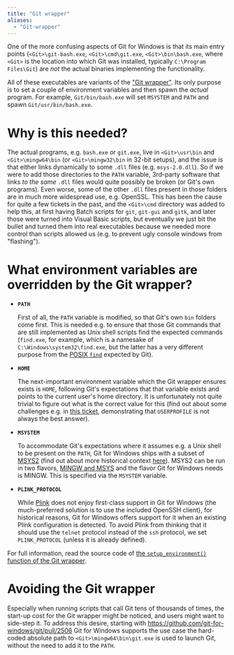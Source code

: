 ```yaml
---
title: "Git wrapper"
aliases:
  - "Git-wrapper"
---
```

One of the more confusing aspects of Git for Windows is that its main entry points (`<Git>\git-bash.exe`, `<Git>\cmd\git.exe`, `<Git>\bin\bash.exe`, where `<Git>` is the location into which Git was installed, typically `C:\Program Files\Git`) are _not_ the actual binaries implementing the functionality.

All of these executables are variants of the ["Git wrapper"](https://github.com/git-for-windows/MINGW-packages/blob/main/mingw-w64-git/git-wrapper.c). Its only purpose is to set a couple of environment variables and then spawn the _actual_ program. For example, `Git/bin/bash.exe` will set `MSYSTEM` and `PATH` and spawn `Git/usr/bin/bash.exe`.

# Why is this needed?

The actual programs, e.g. `bash.exe` or `git.exe`, live in `<Git>\usr\bin` and `<Git>\mingw64\bin` (or `<Git>\mingw32\bin` in 32-bit setups), and the issue is that either links dynamically to some `.dll` files (e.g. `msys-2.0.dll`). So if we were to add those directories to the `PATH` variable, 3rd-party software that links _to the same_ `.dll` files would quite possibly be broken (or Git's own programs). Even worse, some of the other `.dll` files present in those folders are in much more widespread use, e.g. OpenSSL. This has been the cause for quite a few tickets in the past, and the `<Git>\cmd` directory was added to help this, at first having Batch scripts for `git`, `git-gui` and `gitk`, and later those were turned into Visual Basic scripts, but eventually we just bit the bullet and turned them into real executables because we needed more control than scripts allowed us (e.g. to prevent ugly console windows from "flashing").

# What environment variables are overridden by the Git wrapper?

- **`PATH`**

   First of all, the `PATH` variable is modified, so that Git's own `bin` folders come first. This is needed e.g. to ensure that those Git commands that are still implemented as Unix shell scripts find the expected commands (`find.exe`, for example, which is a namesake of `C:\Windows\system32\find.exe`, but the latter has a very different purpose from the [POSIX `find`](https://pubs.opengroup.org/onlinepubs/009695399/utilities/find.html) expected by Git).

- **`HOME`**

  The next-important environment variable which the Git wrapper ensures exists is `HOME`, following Git's expectations that that variable exists and points to the current user's home directory. It is unfortunately not quite trivial to figure out what is the correct value for this (find out about some challenges e.g. in [this ticket](https://github.com/git-for-windows/git/issues/2709), demonstrating that `USERPROFILE` is not always the best answer).

- **`MSYSTEM`**

  To accommodate Git's expectations where it assumes e.g. a Unix shell to be present on the `PATH`, Git for Windows ships with a subset of [MSYS2](https://msys2.github.io/) (find out about more historical context [here](https://github.com/git-for-windows/git/wiki#about)). MSYS2 can be run in two flavors, [MINGW and MSYS](https://github.com/git-for-windows/git/wiki/The-difference-between-MINGW-and-MSYS2) and the flavor Git for Windows needs is MINGW. This is specified via the `MSYSTEM` variable.

- **`PLINK_PROTOCOL`**

  While [Plink](https://the.earth.li/~sgtatham/putty/0.74/htmldoc/Chapter7.html#plink) does not enjoy first-class support in Git for Windows (the much-preferred solution is to use the included OpenSSH client), for historical reasons, Git for Windows offers support for it when an existing Plink configuration is detected. To avoid Plink from thinking that it should use the `telnet` protocol instead of the `ssh` protocol, we set `PLINK_PROTOCOL` (unless it is already defined).

For full information, read the source code of [the `setup_environment()` function of the Git wrapper](https://github.com/git-for-windows/MINGW-packages/blob/0a7407a39c3015cc7a3c296d8a0db38439c65eed/mingw-w64-git/git-wrapper.c#L116-L200).

# Avoiding the Git wrapper

Especially when running scripts that call Git tens of thousands of times, the start-up cost for the Git wrapper might be noticed, and users might want to side-step it. To address this desire, starting with https://github.com/git-for-windows/git/pull/2506 Git for Windows supports the use case the hard-coded absolute path to `<Git>\mingw64\bin\git.exe` is used to launch Git, without the need to add it to the `PATH`.